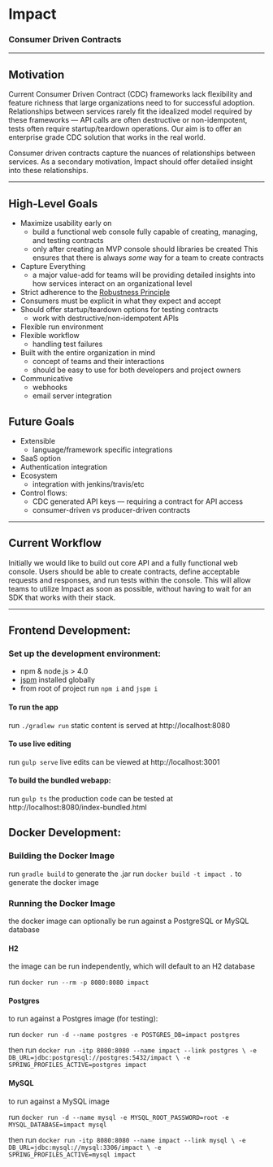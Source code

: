 # Impact

### Consumer Driven Contracts

---

## Motivation

Current Consumer Driven Contract (CDC) frameworks lack flexibility and feature richness that large organizations need to for successful adoption. Relationships between services rarely fit the idealized model required by these frameworks — API calls are often destructive or non-idempotent, tests often require startup/teardown operations. Our aim is to offer an enterprise grade CDC solution that works in the real world. 

Consumer driven contracts capture the nuances of relationships between services. As a secondary motivation, Impact should offer detailed insight into these relationships.

---

## High-Level Goals

- Maximize usability early on
    - build a functional web console fully capable of creating, managing, and testing contracts
    - only after creating an MVP console should libraries be created
    This ensures that there is always *some* way for a team to create contracts
- Capture Everything
    - a major value-add for teams will be providing detailed insights into how services interact on an organizational level
- Strict adherence to the [Robustness Principle](https://en.wikipedia.org/wiki/Robustness_principle)
- Consumers must be explicit in what they expect and accept
- Should offer startup/teardown options for testing contracts
    - work with destructive/non-idempotent APIs
- Flexible run environment
- Flexible workflow
	- handling test failures
- Built with the entire organization in mind
	- concept of teams and their interactions
	- should be easy to use for both developers and project owners
- Communicative
	- webhooks
	- email server integration
	
## Future Goals

- Extensible
    - language/framework specific integrations
- SaaS option
- Authentication integration
- Ecosystem
	- integration with jenkins/travis/etc
- Control flows:
	- CDC generated API keys — requiring a contract for API access
    - consumer-driven vs producer-driven contracts

---

## Current Workflow

Initially we would like to build out core API and a fully functional web console.
Users should be able to create contracts, define acceptable requests and responses, and run tests within the console.
This will allow teams to utilize Impact as soon as possible, without having to wait for an SDK that works with their stack.

---

## Frontend Development:

### Set up the development environment:
- npm & node.js > 4.0
- [jspm](http://jspm.io/docs/index.html) installed globally
- from root of project run `npm i` and `jspm i`

#### To run the app 
run `./gradlew run`
static content is served at http://localhost:8080

#### To use live editing
run `gulp serve`
live edits can be viewed at http://localhost:3001

#### To build the bundled webapp:
run `gulp ts`
the production code can be tested at http://localhost:8080/index-bundled.html

## Docker Development:

### Building the Docker Image
run `gradle build` to generate the .jar
run `docker build -t impact .` to generate the docker image

### Running the Docker Image
the docker image can optionally be run against a PostgreSQL or MySQL database

#### H2
the image can be run independently, which will default to an H2 database

run `docker run --rm -p 8080:8080 impact`

#### Postgres
to run against a Postgres image (for testing):

run `docker run -d --name postgres -e POSTGRES_DB=impact postgres`

then run ```docker run -itp 8080:8080 --name impact --link postgres \
    -e DB_URL=jdbc:postgresql://postgres:5432/impact \
    -e SPRING_PROFILES_ACTIVE=postgres impact```
    
#### MySQL
to run against a MySQL image

run `docker run -d --name mysql -e MYSQL_ROOT_PASSWORD=root -e MYSQL_DATABASE=impact mysql`

then run ```docker run -itp 8080:8080 --name impact --link mysql \
    -e DB_URL=jdbc:mysql://mysql:3306/impact \
    -e SPRING_PROFILES_ACTIVE=mysql impact```

